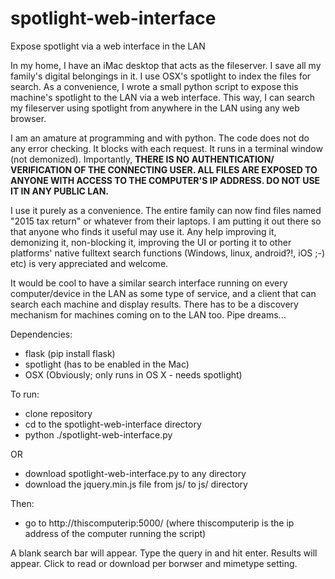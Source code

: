 # spotlight-web-interface
Expose spotlight via a web interface in the LAN

In my home, I have an iMac desktop that acts as the fileserver. I save all my family's digital 
belongings in it. I use OSX's spotlight to index the files for search. As a convenience, I wrote a small 
python script to expose this machine's spotlight to the LAN via a web interface. This way, I can 
search my fileserver using spotlight from anywhere in the LAN using any web browser.

I am an amature at programming and with python. The code does not do any error checking. It 
blocks with each request. It runs in a terminal window (not demonized). Importantly, **THERE IS NO AUTHENTICATION/
VERIFICATION OF THE CONNECTING USER. ALL FILES ARE EXPOSED TO ANYONE WITH ACCESS TO THE COMPUTER'S IP ADDRESS.
DO NOT USE IT IN ANY PUBLIC LAN.** 

I use it purely as a convenience. The entire family can now find files named "2015 tax return" or whatever from their laptops. I am putting 
it out there so that anyone who finds it useful may use it. Any help improving it, demonizing it, non-blocking it, 
improving the UI or porting it to other platforms' native fulltext search functions (Windows, linux, android?!, iOS ;-) etc) 
is very appreciated and welcome.

It would be cool to have a similar search interface running on every computer/device in the LAN as some 
type of service, and a client that can search each machine and display results. There has to be a 
discovery mechanism for machines coming on to the LAN too. Pipe dreams...

Dependencies:
  - flask (pip install flask)
  - spotlight (has to be enabled in the Mac)
  - OSX (Obviously; only runs in OS X - needs spotlight)

To run:
  - clone repository
  - cd to the spotlight-web-interface directory
  - python ./spotlight-web-interface.py
  
  OR
  - download spotlight-web-interface.py to any directory 
  - download the jquery.min.js file from js/ to js/ directory

Then:
  - go to http://thiscomputerip:5000/ (where thiscomputerip is the ip address of the computer 
  running the script)
  
A blank search bar will appear. Type the query in and hit enter. Results will appear. Click to 
read or download per borwser and mimetype setting.

  
